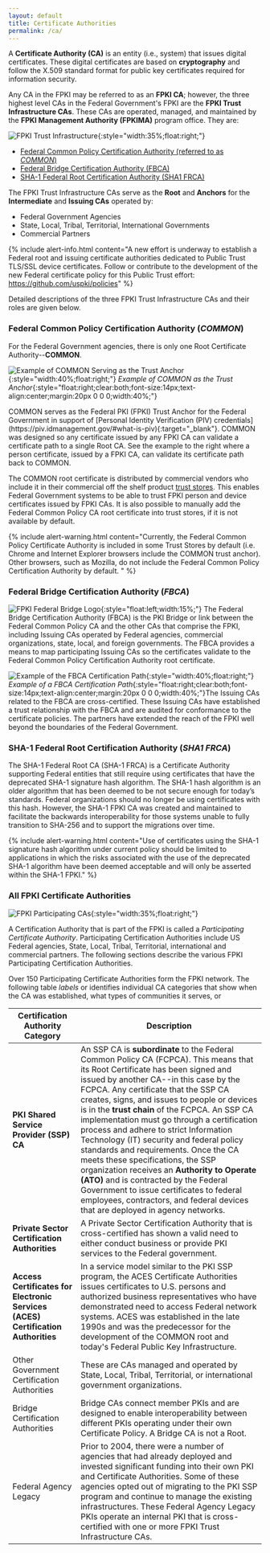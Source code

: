 ```yaml
---
layout: default
title: Certificate Authorities
permalink: /ca/
---
```


A **Certificate Authority (CA)** is an entity (i.e., system) that issues digital certificates. These digital certificates are based on **cryptography** and follow the X.509 standard format for public key certificates required for information security. <!-- Term is "X.509 standard"... Definition correct? -->

Any CA in the FPKI may be referred to as an **FPKI CA**; however, the three highest level CAs in the Federal Government's FPKI are the **FPKI Trust Infrastructure CAs**. These CAs are operated, managed, and maintained by the **FPKI Management Authority (FPKIMA)** program office. They are:

![FPKI Trust Infrastructure]({{site.baseurl}}/img/fpki_trust_cas.png){:style="width:35%;float:right;"}

* [Federal Common Policy Certification Authority (referred to as _COMMON_)](#federal-common-policy-certification-authority-common)
* [Federal Bridge Certification Authority (FBCA)](#federal-bridge-certification-authority-fbca)
* [SHA-1 Federal Root Certification Authority (SHA1 FRCA)](#sha-1-federal-root-certification-authority-sha1-frca)

The FPKI Trust Infrastructure CAs serve as the **Root** and **Anchors** <!-- Is Anchor the same as Trust Anchor? --> for the **Intermediate** and **Issuing CAs** operated by:

  * Federal Government Agencies
  * State, Local, Tribal, Territorial, International Governments
  * Commercial Partners  

{% include alert-info.html content="A new effort is underway to establish a Federal root and issuing certificate authorities dedicated to Public Trust TLS/SSL device certificates. Follow or contribute to the development of the new Federal certificate policy for this Public Trust effort: https://github.com/uspki/policies" %}

Detailed descriptions of the three FPKI Trust Infrastructure CAs and their roles are given below.

### Federal Common Policy Certification Authority (_**COMMON**_) #### 

For the Federal Government agencies, there is only one Root Certificate Authority--**COMMON**. 

![Example of COMMON Serving as the Trust Anchor]({{site.baseurl}}/img/fcpca-chainV5.png){:style="width:40%;float:right;"}
*Example of COMMON as the Trust Anchor*{:style="float:right;clear:both;font-size:14px;text-align:center;margin:20px 0 0 0;width:40%;"}

<!-- The following sentence should precede the previous link because it introduces the concept of COMMON as the Trust Anchor. The graphic will further elaborate on this concept. Because the sentence in this paragraph runs into a link, am reluctant to move it.  Cannot see the graphics for sense and flow.  Suggest fixing the language-to-graphics flow after "minimum-viable" release. --> COMMON serves as the Federal PKI (FPKI) Trust Anchor for the Federal Government in support of [Personal Identity Verification (PIV) credentials](https://piv.idmanagement.gov/#what-is-piv){:target="_blank"}. COMMON was designed so any certificate issued by any FPKI CA can validate a certificate path to a single Root CA. See the example to the right where a person certificate, issued by a FPKI CA, can validate its certificate path back to COMMON.

The COMMON root certificate is distributed by commercial vendors who include it in their commercial off the shelf product [trust stores](../truststores/).  This enables Federal Government systems to be able to trust FPKI person and device certificates issued by FPKI CAs. It is also possible to manually add the Federal Common Policy CA root certificate into trust stores, if it is not available by default.

{% include alert-warning.html content="Currently, the Federal Common Policy Certificate Authority is included in some Trust Stores by default (i.e. Chrome and Internet Explorer browsers include the COMMON trust anchor). Other browsers, such as Mozilla, do not include the Federal Common Policy Certification Authority by default. " %}

### Federal Bridge Certification Authority (_FBCA_)

![FPKI Federal Bridge Logo]({{site.baseurl}}/img/fbca-logo.png){:style="float:left;width:15%;"}
The Federal Bridge Certification Authority (FBCA) is the PKI Bridge or link between the Federal Common Policy CA and the other CAs that comprise the FPKI, including Issuing CAs operated by Federal agencies, commercial organizations, state, local, and foreign governments. The FBCA provides a means to map participating Issuing CAs so the certificates validate to the Federal Common Policy Certification Authority root certificate.

![Example of the FBCA Certification Path]({{site.baseurl}}/img/fbca-chainV2.png){:style="width:40%;float:right;"}
*Example of a FBCA Certification Path*{:style="float:right;clear:both;font-size:14px;text-align:center;margin:20px 0 0 0;width:40%;"}The Issuing CAs related to the FBCA are cross-certified.  These Issuing CAs have established a trust relationship with the FBCA and are audited for conformance to the certificate policies. The partners have extended the reach of the FPKI well beyond the boundaries of the Federal Government.

### SHA-1 Federal Root Certification Authority (_SHA1 FRCA_)

The SHA-1 Federal Root CA (SHA-1 FRCA) is a Certificate Authority supporting Federal entities that still require using certificates that have the deprecated SHA-1 signature hash algorithm. The SHA-1 hash algorithm is an older algorithm that has been deemed to be not secure enough for today’s standards.  Federal organizations should no longer be using certificates with this hash.  However, the SHA-1 FPKI CA was created and maintained to facilitate the backwards interoperability for those systems unable to fully transition to SHA-256 and to support the migrations over time.

{% include alert-warning.html content="Use of certificates using the SHA-1 signature hash algorithm under current policy should be limited to applications in which the risks associated with the use of the deprecated SHA-1 algorithm have been deemed acceptable and will only be asserted within the SHA-1 FPKI." %}

### All FPKI Certificate Authorities

![FPKI Participating CAs]({{site.baseurl}}/img/participatingCAsV3.png){:style="width:35%;float:right;"}

A Certification Authority that is part of the FPKI is called a *Participating Certificate Authority*. Participating Certification Authorities include US Federal agencies, State, Local, Tribal, Territorial, international and commercial partners. The following sections describe the various FPKI Participating Certification Authorities.

Over 150 Participating Certificate Authorities form the FPKI network. The following table _labels_ or identifies individual CA categories that show when the CA was established, what types of communities it serves, or <!-- Or...?? -->


|**Certification Authority Category**|**Description**|
|-----------|---------------|
| **PKI Shared Service Provider (SSP) CA** | An SSP CA is **subordinate** to the Federal Common Policy CA (FCPCA). This means that its Root Certificate has been signed and issued by another CA--in this case by the FCPCA. Any certificate that the SSP CA creates, signs, and issues to people or devices is in the **trust chain** of the FCPCA. An SSP CA implementation must go through a certification process and adhere to strict Information Technology (IT) security and federal policy standards and requirements.  Once the CA meets these specifications, the SSP organization receives an **Authority to Operate (ATO)** and is contracted by the Federal Government to issue certificates to federal employees, contractors, and federal devices that are deployed in agency networks. |
| **Private Sector Certification Authorities** | A Private Sector Certification Authority that is cross-certified has shown a valid need to either conduct business or provide PKI services to the Federal government. |
| **Access Certificates for Electronic Services (ACES) Certification Authorities** | In a service model similar to the PKI SSP program, the ACES Certificate Authorities issues certificates to U.S. persons and authorized business representatives who have demonstrated need to access Federal network systems.  ACES was established in the late 1990s and was the predecessor for the development of the COMMON root and today's Federal Public Key Infrastructure. |
| Other Government Certification Authorities | These are CAs managed and operated by State, Local, Tribal, Territorial, or international government organizations. |
| Bridge Certification Authorities | Bridge CAs connect member PKIs and are designed to enable interoperability between different PKIs operating under their own Certificate Policy. A Bridge CA is not a Root. |
| Federal Agency Legacy | Prior to 2004, there were a number of agencies that had already deployed and invested significant funding into their own PKI and Certificate Authorities. Some of these agencies opted out of migrating to the PKI SSP program and continue to manage the existing infrastructures. These Federal Agency Legacy PKIs operate an internal PKI that is cross-certified with one or more FPKI Trust Infrastructure CAs.|
